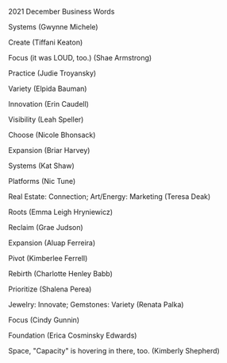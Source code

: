 2021 December Business Words

Systems (Gwynne Michele)

Create (Tiffani Keaton)

Focus (it was LOUD, too.) (Shae Armstrong)

Practice (Judie Troyansky)

Variety (Elpida Bauman)

Innovation (Erin Caudell)

Visibility (Leah Speller)

Choose (Nicole Bhonsack)

Expansion (Briar Harvey)

Systems (Kat Shaw)

Platforms (Nic Tune)

Real Estate: Connection; Art/Energy: Marketing (Teresa Deak)

Roots (Emma Leigh Hryniewicz)

Reclaim (Grae Judson)

Expansion (Aluap Ferreira)

Pivot (Kimberlee Ferrell)

Rebirth (Charlotte Henley Babb)

Prioritize (Shalena Perea)

Jewelry: Innovate; Gemstones: Variety (Renata Palka)

Focus (Cindy Gunnin)

Foundation (Erica Cosminsky Edwards)

Space, "Capacity" is hovering in there, too. (Kimberly Shepherd)
